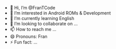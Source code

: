 - 👋 Hi, I’m @FranTCode
- 👀 I’m interested in Android ROMs & Development
- 🌱 I’m currently learning English
- 💞️ I’m looking to collaborate on ...
- 📫 How to reach me ...
- 😄 Pronouns: Fran
- ⚡ Fun fact: ...

<!---
frannsdm/frannsdm is a ✨ special ✨ repository because its `README.md` (this file) appears on your GitHub profile.
You can click the Preview link to take a look at your changes.
--->
